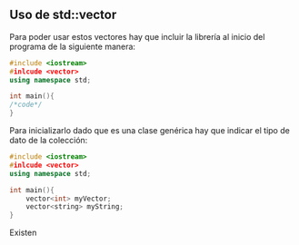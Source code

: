 ## Uso de std::vector

Para poder usar estos vectores hay que incluir la librería al inicio del programa de la siguiente manera:
```cpp
#include <iostream>
#inlcude <vector>
using namespace std;

int main(){
/*code*/
}
```
Para inicializarlo dado que es una clase genérica hay que indicar el tipo de dato de la colección:

```cpp
#include <iostream>
#inlcude <vector>
using namespace std;

int main(){
    vector<int> myVector;
    vector<string> myString;
}
```
Existen 


